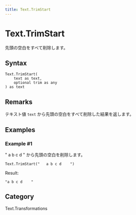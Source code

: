 ```yaml
---
title: Text.TrimStart
---
```


# Text.TrimStart


先頭の空白をすべて削除します。


## Syntax

```powerquery
Text.TrimStart(
    text as text,
    optional trim as any
) as text
```


## Remarks

テキスト値 <code>text</code> から先頭の空白をすべて削除した結果を返します。


## Examples

### Example #1 
&#34;     a b c d    &#34; から先頭の空白を削除します。
```powerquery
Text.TrimStart("   a b c d    ")
```

Result: 
```powerquery
"a b c d    "
```




## Category
Text.Transformations
